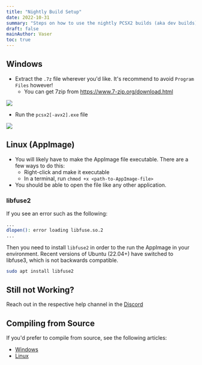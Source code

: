 ```yaml
---
title: "Nightly Build Setup"
date: 2022-10-31
summary: "Steps on how to use the nightly PCSX2 builds (aka dev builds)"
draft: false
mainAuthor: Vaser
toc: true
---
```


## Windows

- Extract the `.7z` file wherever you'd like. It's recommend to avoid `Program Files` however!
  - You can get 7zip from https://www.7-zip.org/download.html

![](https://i.imgur.com/ipstXO5.png)

- Run the `pcsx2[-avx2].exe` file

![](https://i.imgur.com/QA5oBiL.png)

## Linux (AppImage)

- You will likely have to make the AppImage file executable. There are a few ways to do this:
  - Right-click and make it executable
  - In a terminal, run `chmod +x <path-to-AppImage-file>`
- You should be able to open the file like any other application.

### libfuse2

If you see an error such as the following:

```bash
...
dlopen(): error loading libfuse.so.2
...
```

Then you need to install `libfuse2` in order to the run the AppImage in your environment.  Recent versions of Ubuntu (22.04+) have switched to libfuse3, which is not backwards compatible.

```bash
sudo apt install libfuse2
```

## Still not Working?

Reach out in the respective help channel in the [Discord](https://discord.com/invite/TCz3t9k)

## Compiling from Source

If you'd prefer to compile from source, see the following articles:

- [Windows](https://github.com/PCSX2/pcsx2/wiki/Setting-up-the-PCSX2-repository-on-Windows)
- [Linux](https://github.com/PCSX2/pcsx2/wiki/Installing-on-Linux)
